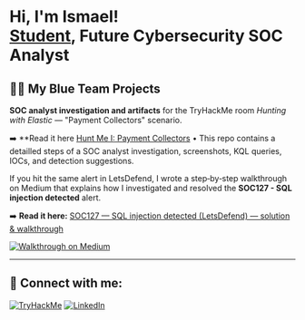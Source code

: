 <h1>Hi, I'm Ismael! <br/><a href="(https://github.com/ismaelggm1/ismaelggm)">Student</a>,   Future Cybersecurity SOC Analyst</h1>

<h2>👨‍💻 My Blue Team Projects </h2>


**SOC analyst investigation and artifacts** for the TryHackMe room *Hunting with Elastic* — "Payment Collectors" scenario.

➡️ **Read it here [Hunt Me I: Payment Collectors](https://medium.com/@ismaelggm/hunt-me-i-payment-collectors-walkthrough-2e2a06650ce6) • This repo contains a detailled steps of a SOC analyst investigation, screenshots, KQL queries, IOCs, and detection suggestions.


If you hit the same alert in LetsDefend, I wrote a step‑by‑step walkthrough on Medium that explains how I investigated and resolved the **SOC127 - SQL injection detected** alert.

➡️ **Read it here:** [SOC127 — SQL injection detected (LetsDefend) — solution & walkthrough](https://medium.com/@ismaelggm/soc127-sql-injection-detected-letsdefend-solution-d37f7eed52e9)

[![Walkthrough on Medium](https://img.shields.io/badge/Walkthrough-Medium-12100E?logo=medium&logoColor=white)](https://medium.com/@ismaelggm/soc127-sql-injection-detected-letsdefend-solution-d37f7eed52e9)

  ---


<h2> 🤳 Connect with me:</h2>

[![TryHackMe](https://img.shields.io/badge/TryHackMe-Profile-red?logo=tryhackme&logoColor=white)](https://tryhackme.com/p/ismaelggm)
[![LinkedIn](https://img.shields.io/badge/LinkedIn-Profile-blue?logo=linkedin&logoColor=white)](https://www.linkedin.com/in/ismael-gaton-32651a238/)

<!--
**joshmadakor1/joshmadakor1** is a ✨ _special_ ✨ repository because its `README.md` (this file) appears on your GitHub profile.

Here are some ideas to get you started:

- 🔭 I’m currently working on ...
- 🌱 I’m currently learning ...
- 👯 I’m looking to collaborate on ...
- 🤔 I’m looking for help with ...
- 💬 Ask me about ...
- 📫 How to reach me: ...
- 😄 Pronouns: ...
- ⚡ Fun fact: ...
-->
